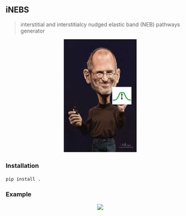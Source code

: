 ## iNEBS

> interstitial and interstitialcy nudged elastic band (NEB) pathways generator

<p align="center">
<img src="./interstitial_neb.png" height="300">
</p>

### Installation

```pip install .```


### Example
<p align="center">
<img src="./example.png" height="300">
</p>


